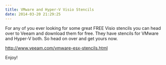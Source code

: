 ```yaml
---
title: VMware and Hyper-V Visio Stencils
date: 2014-03-20 21:29:25
---
```


For any of you ever looking for some great FREE Visio stencils you can
head over to Veeam and download them for free. They have stencils for
VMware and Hyper-V both. So head on over and get yours now.

<http://www.veeam.com/vmware-esx-stencils.html>

Enjoy!
